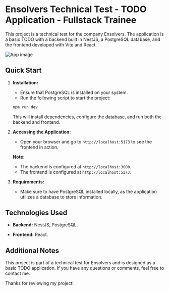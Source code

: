 # Ensolvers Technical Test - TODO Application - Fullstack Trainee

This project is a technical test for the company Ensolvers. The application is a basic TODO with a backend built in NestJS, a PostgreSQL database, and the frontend developed with Vite and React.

![App image](https://i.ibb.co/wpd97tJ/Screenshot-2024-01-05-19-29-46-2646x768.png)

## Quick Start

1. **Installation:**
    - Ensure that PostgreSQL is installed on your system.
    - Run the following script to start the project:
    

    ```bash
    npm run dev
    ```

    This will install dependencies, configure the database, and run both the backend and frontend.

2. **Accessing the Application:**
    - Open your browser and go to `http://localhost:5173` to see the frontend in action.

    **Note:**
    - The backend is configured at `http://localhost:3000`.
    - The frontend is configured at `http://localhost:5173`.

3. **Requirements:**
    - Make sure to have PostgreSQL installed locally, as the application utilizes a database to store information.

## Technologies Used

- **Backend:** NestJS, PostgreSQL.

- **Frontend:** React.

## Additional Notes

This project is part of a technical test for Ensolvers and is designed as a basic TODO application. If you have any questions or comments, feel free to contact me.

Thanks for reviewing my project!